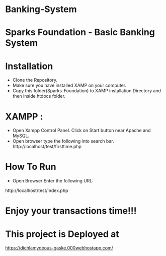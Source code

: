 # Banking-System

# Sparks Foundation - Basic Banking System

# Installation
- Clone the Repository.
- Make sure you have installed XAMP on your computer.
- Copy this folder(Sparks-Foundation) to XAMP installation Directory and then inside htdocs folder.

# XAMPP :
- Open Xampp Control Panel. Click on Start button near Apache and MySQL.
- Open browser type the following into search bar.
http://localhost/test/firsttime.php

# How To Run
- Open Browser Enter the following URL:

http://localhost/test/index.php

# Enjoy your transactions time!!!

# This project is Deployed at
https://dichlamydeous-gaske.000webhostapp.com/
